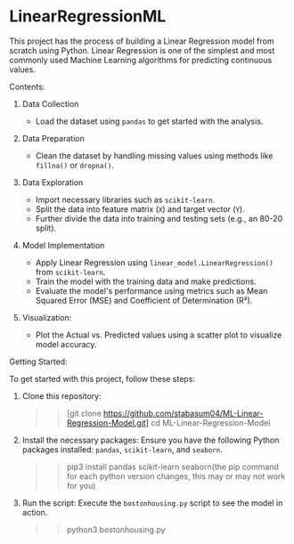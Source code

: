 # LinearRegressionML
This project has the process of building a Linear Regression model from scratch using Python. Linear Regression is one of the simplest and most commonly used Machine Learning algorithms for predicting continuous values.


Contents:

1. Data Collection
   - Load the dataset using `pandas` to get started with the analysis.

2. Data Preparation
   - Clean the dataset by handling missing values using methods like `fillna()` or `dropna()`.

3. Data Exploration
   - Import necessary libraries such as `scikit-learn`.
   - Split the data into feature matrix (`X`) and target vector (`Y`).
   - Further divide the data into training and testing sets (e.g., an 80-20 split).

4. Model Implementation
   - Apply Linear Regression using `linear_model.LinearRegression()` from `scikit-learn`.
   - Train the model with the training data and make predictions.
   - Evaluate the model's performance using metrics such as Mean Squared Error (MSE) and Coefficient of Determination (R²).

5. Visualization:
   - Plot the Actual vs. Predicted values using a scatter plot to visualize model accuracy.

Getting Started:

To get started with this project, follow these steps:

1. Clone this repository:

   >>[git clone https://github.com/stabasum04/ML-Linear-Regression-Model.git]
   >>cd ML-Linear-Regression-Model
 

2. Install the necessary packages:
   Ensure you have the following Python packages installed: `pandas`, `scikit-learn`, and `seaborn`.

   
   >>pip3 install pandas scikit-learn seaborn(the pip command for each python version changes, this may or may not work for you)
   

3. Run the script:
   Execute the `bostonhousing.py` script to see the model in action.

   >> python3 bostonhousing.py
   


